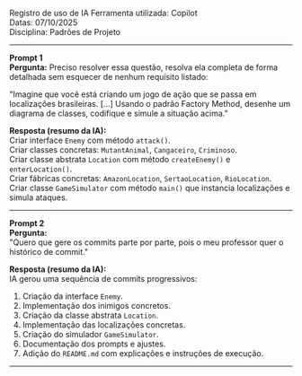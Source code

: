 Registro de uso de IA
Ferramenta utilizada: Copilot  
Datas: 07/10/2025  
Disciplina: Padrões de Projeto

---

**Prompt 1**  
**Pergunta:**
Preciso resolver essa questão, resolva ela completa de forma detalhada sem esquecer de nenhum requisito listado:

"Imagine que você está criando um jogo de ação que se passa em localizações brasileiras. [...] Usando o padrão Factory Method, desenhe um diagrama de classes, codifique e simule a situação acima."

**Resposta (resumo da IA):**  
Criar interface `Enemy` com método `attack()`.  
Criar classes concretas: `MutantAnimal`, `Cangaceiro`, `Criminoso`.  
Criar classe abstrata `Location` com método `createEnemy()` e `enterLocation()`.  
Criar fábricas concretas: `AmazonLocation`, `SertaoLocation`, `RioLocation`.  
Criar classe `GameSimulator` com método `main()` que instancia localizações e simula ataques.

---

**Prompt 2**  
**Pergunta:**  
"Quero que gere os commits parte por parte, pois o meu professor quer o histórico de commit."

**Resposta (resumo da IA):**  
IA gerou uma sequência de commits progressivos:
1. Criação da interface `Enemy`.
2. Implementação dos inimigos concretos.
3. Criação da classe abstrata `Location`.
4. Implementação das localizações concretas.
5. Criação do simulador `GameSimulator`.
6. Documentação dos prompts e ajustes.
7. Adição do `README.md` com explicações e instruções de execução.

---